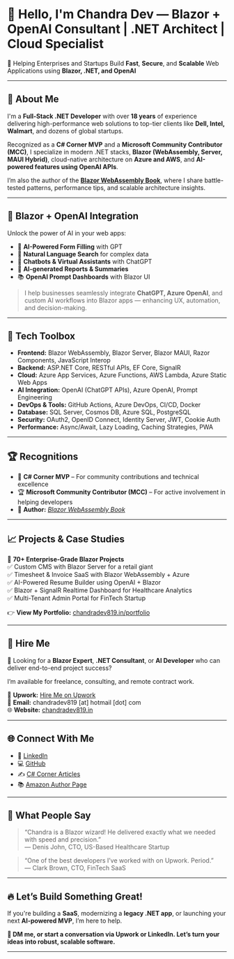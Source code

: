 # 👋 Hello, I'm Chandra Dev — Blazor + OpenAI Consultant | .NET Architect | Cloud Specialist

🎯 Helping Enterprises and Startups Build **Fast**, **Secure**, and **Scalable** Web Applications using **Blazor, .NET, and OpenAI**

---

## 🚀 About Me

I'm a **Full-Stack .NET Developer** with over **18 years** of experience delivering high-performance web solutions to top-tier clients like **Dell, Intel, Walmart**, and dozens of global startups. 

Recognized as a **C# Corner MVP** and a **Microsoft Community Contributor (MCC)**, I specialize in modern .NET stacks, **Blazor (WebAssembly, Server, MAUI Hybrid)**, cloud-native architecture on **Azure and AWS**, and **AI-powered features using OpenAI APIs**.

I’m also the author of the [**Blazor WebAssembly Book**](https://rb.gy/epbotq), where I share battle-tested patterns, performance tips, and scalable architecture insights.

---

## 🧠 Blazor + OpenAI Integration

Unlock the power of AI in your web apps:

- 🧾 **AI-Powered Form Filling** with GPT
- 🧠 **Natural Language Search** for complex data
- 💬 **Chatbots & Virtual Assistants** with ChatGPT
- 📄 **AI-generated Reports & Summaries**
- 📚 **OpenAI Prompt Dashboards** with Blazor UI

> I help businesses seamlessly integrate **ChatGPT, Azure OpenAI**, and custom AI workflows into Blazor apps — enhancing UX, automation, and decision-making.

---

## 🧰 Tech Toolbox

- **Frontend:** Blazor WebAssembly, Blazor Server, Blazor MAUI, Razor Components, JavaScript Interop  
- **Backend:** ASP.NET Core, RESTful APIs, EF Core, SignalR  
- **Cloud:** Azure App Services, Azure Functions, AWS Lambda, Azure Static Web Apps  
- **AI Integration:** OpenAI (ChatGPT APIs), Azure OpenAI, Prompt Engineering  
- **DevOps & Tools:** GitHub Actions, Azure DevOps, CI/CD, Docker  
- **Database:** SQL Server, Cosmos DB, Azure SQL, PostgreSQL  
- **Security:** OAuth2, OpenID Connect, Identity Server, JWT, Cookie Auth  
- **Performance:** Async/Await, Lazy Loading, Caching Strategies, PWA

---

## 🏆 Recognitions

- 🏅 **C# Corner MVP** – For community contributions and technical excellence  
- 🏆 **Microsoft Community Contributor (MCC)** – For active involvement in helping developers  
- 📘 **Author:** [*Blazor WebAssembly Book*](https://a.co/d/01R4OUyk)

---

## 📈 Projects & Case Studies

🧱 **70+ Enterprise-Grade Blazor Projects**  
✅ Custom CMS with Blazor Server for a retail giant  
✅ Timesheet & Invoice SaaS with Blazor WebAssembly + Azure  
✅ AI-Powered Resume Builder using OpenAI + Blazor  
✅ Blazor + SignalR Realtime Dashboard for Healthcare Analytics  
✅ Multi-Tenant Admin Portal for FinTech Startup

👉 **View My Portfolio:** [chandradev819.in/portfolio](https://chandradev819.in/portfolio/)

---

## 💼 Hire Me

📌 Looking for a **Blazor Expert**, **.NET Consultant**, or **AI Developer** who can deliver end-to-end project success?

I’m available for freelance, consulting, and remote contract work.

🔗 **Upwork:** [Hire Me on Upwork](https://www.upwork.com/freelancers/~019c71ba664f7209a2)<br>
📧 **Email:** chandradev819 [at] hotmail [dot] com<br>
🌐 **Website:** [chandradev819.in](https://chandradev819.in)

---

## 🌐 Connect With Me

- 🔗 [LinkedIn](https://www.linkedin.com/in/chandradev819/)
- 💻 [GitHub](https://github.com/Chandradev819)
- ✍️ [C# Corner Articles](https://www.c-sharpcorner.com/members/chandradev)  
- 📚 [Amazon Author Page](https://a.co/d/01R4OUyk)

---

## 💬 What People Say

> “Chandra is a Blazor wizard! He delivered exactly what we needed with speed and precision.”  
> — Denis John, CTO, US-Based Healthcare Startup

> “One of the best developers I’ve worked with on Upwork. Period.”  
> — Clark Brown, CTO, FinTech SaaS

---

## 🔥 Let’s Build Something Great!

If you're building a **SaaS**, modernizing a **legacy .NET app**, or launching your next **AI-powered MVP**, I’m here to help.

**👋 DM me, or start a conversation via Upwork or LinkedIn. Let’s turn your ideas into robust, scalable software.**

---
